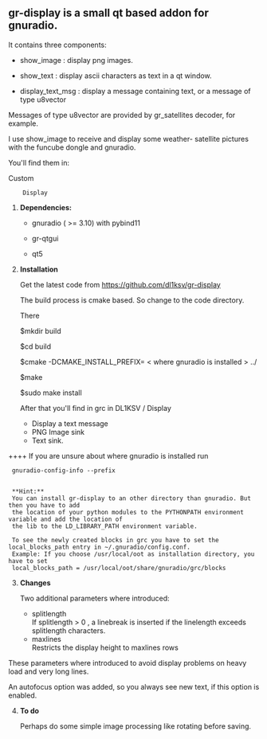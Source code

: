 
## gr-display is a small qt based addon for gnuradio.

It contains three components:

+  show_image       : display png images.

+  show_text        : display ascii characters as text in a qt window.

+  display_text_msg : display a message containing text, or a message of type u8vector

 Messages of type u8vector are provided by gr_satellites decoder, for example.

I use show_image to receive and display some weather- satellite pictures with the funcube dongle
and gnuradio.


You'll find them in:


Custom

        Display


1. **Dependencies:**

     + gnuradio ( >= 3.10) with pybind11

     + gr-qtgui

     + qt5


2. **Installation**

     Get the latest code from https://github.com/dl1ksv/gr-display

     The build process is cmake based. So change to the code directory.

     There

     $mkdir build

     $cd build

     $cmake -DCMAKE_INSTALL_PREFIX=   < where gnuradio is installed > ../

     $make

     $sudo make install
     
     After that you'll find in grc in DL1KSV / Display
      
     - Display a text message 
     - PNG Image sink
     - Text sink.


 ++++ If you are unsure about where gnuradio is installed  run

     gnuradio-config-info --prefix


     **Hint:**  
     You can install gr-display to an other directory than gnuradio. But then you have to add
     the location of your python modules to the PYTHONPATH environment variable and add the location of
     the lib to the LD_LIBRARY_PATH environment variable.

     To see the newly created blocks in grc you have to set the local_blocks_path entry in ~/.gnuradio/config.conf.
     Example: If you choose /usr/local/oot as installation directory, you have to set 
     local_blocks_path = /usr/local/oot/share/gnuradio/grc/blocks
     

3.    **Changes**
 
      Two additional parameters where introduced:

      - splitlength  
If splitlength > 0 , a linebreak is inserted if the linelength exceeds splitlength characters.
      - maxlines  
Restricts the display height to maxlines rows

 These parameters where introduced to avoid display problems on heavy load and very long lines.

 An autofocus option was added, so you always see new text, if this option is enabled.

      
      
4.    **To do**

      Perhaps do some simple image processing like rotating before saving.



